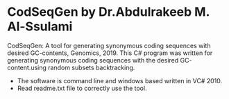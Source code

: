 # CodSeqGen by Dr.Abdulrakeeb  M. Al-Ssulami
CodSeqGen: A tool for generating synonymous coding sequences with desired GC-contents, Genomics, 2019.
This C# program was written for generating synonymous coding sequences with the desired GC-content.using random subsets backtracking.
- The software is command line and windows based written in VC# 2010.
- Read readme.txt file to correctly use the tool.
